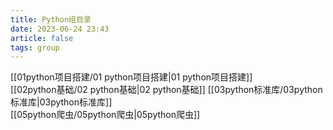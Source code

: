 ```yaml
---
title: Python组目录
date: 2023-06-24 23:43
article: false
tags: group
---
```


[[01python项目搭建/01 python项目搭建|01 python项目搭建]]  
[[02python基础/02 python基础|02 python基础]]
[[03python标准库/03python标准库|03python标准库]]  
[[05python爬虫/05python爬虫|05python爬虫]]
